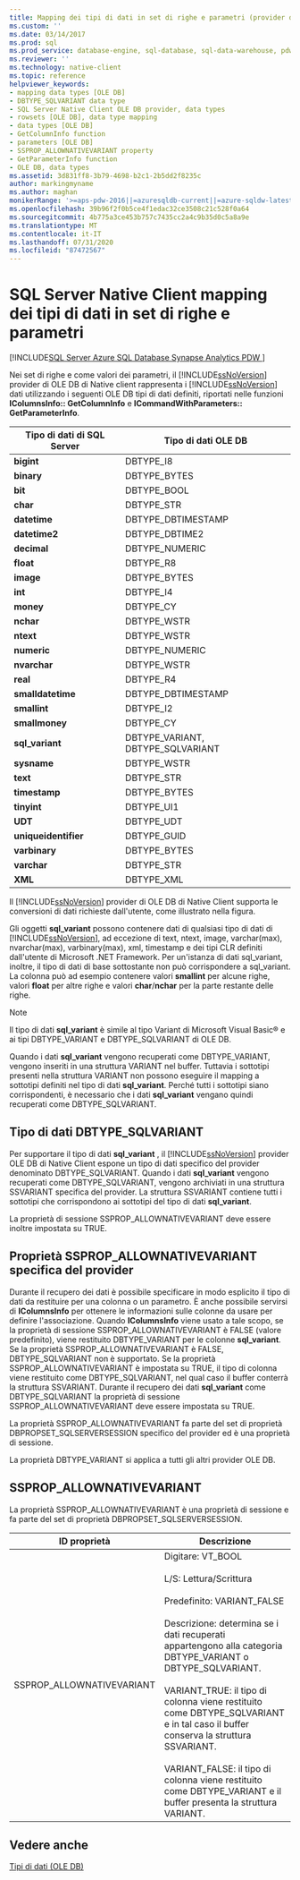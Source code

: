 ```yaml
---
title: Mapping dei tipi di dati in set di righe e parametri (provider di OLE DB di Native Client) | Microsoft Docs
ms.custom: ''
ms.date: 03/14/2017
ms.prod: sql
ms.prod_service: database-engine, sql-database, sql-data-warehouse, pdw
ms.reviewer: ''
ms.technology: native-client
ms.topic: reference
helpviewer_keywords:
- mapping data types [OLE DB]
- DBTYPE_SQLVARIANT data type
- SQL Server Native Client OLE DB provider, data types
- rowsets [OLE DB], data type mapping
- data types [OLE DB]
- GetColumnInfo function
- parameters [OLE DB]
- SSPROP_ALLOWNATIVEVARIANT property
- GetParameterInfo function
- OLE DB, data types
ms.assetid: 3d831ff8-3b79-4698-b2c1-2b5dd2f8235c
author: markingmyname
ms.author: maghan
monikerRange: '>=aps-pdw-2016||=azuresqldb-current||=azure-sqldw-latest||>=sql-server-2016||=sqlallproducts-allversions||>=sql-server-linux-2017||=azuresqldb-mi-current'
ms.openlocfilehash: 39b96f2f0b5ce4f1edac32ce3508c21c528f0a64
ms.sourcegitcommit: 4b775a3ce453b757c7435cc2a4c9b35d0c5a8a9e
ms.translationtype: MT
ms.contentlocale: it-IT
ms.lasthandoff: 07/31/2020
ms.locfileid: "87472567"
---
```

# <a name="sql-server-native-client-data-type-mapping-in-rowsets-and-parameters"></a>SQL Server Native Client mapping dei tipi di dati in set di righe e parametri
[!INCLUDE[SQL Server Azure SQL Database Synapse Analytics PDW ](../../includes/applies-to-version/sql-asdb-asdbmi-asa-pdw.md)]

  Nei set di righe e come valori dei parametri, il [!INCLUDE[ssNoVersion](../../includes/ssnoversion-md.md)] provider di OLE DB di Native client rappresenta i [!INCLUDE[ssNoVersion](../../includes/ssnoversion-md.md)] dati utilizzando i seguenti OLE DB tipi di dati definiti, riportati nelle funzioni **IColumnsInfo:: GetColumnInfo** e **ICommandWithParameters:: GetParameterInfo**.  
  
|Tipo di dati di SQL Server|Tipo di dati OLE DB|  
|--------------------------|----------------------|  
|**bigint**|DBTYPE_I8|  
|**binary**|DBTYPE_BYTES|  
|**bit**|DBTYPE_BOOL|  
|**char**|DBTYPE_STR|  
|**datetime**|DBTYPE_DBTIMESTAMP|  
|**datetime2**|DBTYPE_DBTIME2|  
|**decimal**|DBTYPE_NUMERIC|  
|**float**|DBTYPE_R8|  
|**image**|DBTYPE_BYTES|  
|**int**|DBTYPE_I4|  
|**money**|DBTYPE_CY|  
|**nchar**|DBTYPE_WSTR|  
|**ntext**|DBTYPE_WSTR|  
|**numeric**|DBTYPE_NUMERIC|  
|**nvarchar**|DBTYPE_WSTR|  
|**real**|DBTYPE_R4|  
|**smalldatetime**|DBTYPE_DBTIMESTAMP|  
|**smallint**|DBTYPE_I2|  
|**smallmoney**|DBTYPE_CY|  
|**sql_variant**|DBTYPE_VARIANT, DBTYPE_SQLVARIANT|  
|**sysname**|DBTYPE_WSTR|  
|**text**|DBTYPE_STR|  
|**timestamp**|DBTYPE_BYTES|  
|**tinyint**|DBTYPE_UI1|  
|**UDT**|DBTYPE_UDT|  
|**uniqueidentifier**|DBTYPE_GUID|  
|**varbinary**|DBTYPE_BYTES|  
|**varchar**|DBTYPE_STR|  
|**XML**|DBTYPE_XML|  
  
 Il [!INCLUDE[ssNoVersion](../../includes/ssnoversion-md.md)] provider di OLE DB di Native Client supporta le conversioni di dati richieste dall'utente, come illustrato nella figura.  
  
 Gli oggetti **sql_variant** possono contenere dati di qualsiasi tipo di dati di [!INCLUDE[ssNoVersion](../../includes/ssnoversion-md.md)], ad eccezione di text, ntext, image, varchar(max), nvarchar(max), varbinary(max), xml, timestamp e dei tipi CLR definiti dall'utente di Microsoft .NET Framework. Per un'istanza di dati sql_variant, inoltre, il tipo di dati di base sottostante non può corrispondere a sql_variant. La colonna può ad esempio contenere valori **smallint** per alcune righe, valori **float** per altre righe e valori **char**/**nchar** per la parte restante delle righe.  
  
> [!NOTE]  
>  Il tipo di dati **sql_variant** è simile al tipo Variant di Microsoft Visual Basic® e ai tipi DBTYPE_VARIANT e DBTYPE_SQLVARIANT di OLE DB.  
  
 Quando i dati **sql_variant** vengono recuperati come DBTYPE_VARIANT, vengono inseriti in una struttura VARIANT nel buffer. Tuttavia i sottotipi presenti nella struttura VARIANT non possono eseguire il mapping a sottotipi definiti nel tipo di dati **sql_variant**. Perché tutti i sottotipi siano corrispondenti, è necessario che i dati **sql_variant** vengano quindi recuperati come DBTYPE_SQLVARIANT.  
  
## <a name="dbtype_sqlvariant-data-type"></a>Tipo di dati DBTYPE_SQLVARIANT  
 Per supportare il tipo di dati **sql_variant** , il [!INCLUDE[ssNoVersion](../../includes/ssnoversion-md.md)] provider OLE DB di Native Client espone un tipo di dati specifico del provider denominato DBTYPE_SQLVARIANT. Quando i dati **sql_variant** vengono recuperati come DBTYPE_SQLVARIANT, vengono archiviati in una struttura SSVARIANT specifica del provider. La struttura SSVARIANT contiene tutti i sottotipi che corrispondono ai sottotipi del tipo di dati **sql_variant**.  
  
 La proprietà di sessione SSPROP_ALLOWNATIVEVARIANT deve essere inoltre impostata su TRUE.  
  
## <a name="provider-specific-property-ssprop_allownativevariant"></a>Proprietà SSPROP_ALLOWNATIVEVARIANT specifica del provider  
 Durante il recupero dei dati è possibile specificare in modo esplicito il tipo di dati da restituire per una colonna o un parametro. È anche possibile servirsi di **IColumnsInfo** per ottenere le informazioni sulle colonne da usare per definire l'associazione. Quando **IColumnsInfo** viene usato a tale scopo, se la proprietà di sessione SSPROP_ALLOWNATIVEVARIANT è FALSE (valore predefinito), viene restituito DBTYPE_VARIANT per le colonne **sql_variant**. Se la proprietà SSPROP_ALLOWNATIVEVARIANT è FALSE, DBTYPE_SQLVARIANT non è supportato. Se la proprietà SSPROP_ALLOWNATIVEVARIANT è impostata su TRUE, il tipo di colonna viene restituito come DBTYPE_SQLVARIANT, nel qual caso il buffer conterrà la struttura SSVARIANT. Durante il recupero dei dati **sql_variant** come DBTYPE_SQLVARIANT la proprietà di sessione SSPROP_ALLOWNATIVEVARIANT deve essere impostata su TRUE.  
  
 La proprietà SSPROP_ALLOWNATIVEVARIANT fa parte del set di proprietà DBPROPSET_SQLSERVERSESSION specifico del provider ed è una proprietà di sessione.  
  
 La proprietà DBTYPE_VARIANT si applica a tutti gli altri provider OLE DB.  
  
## <a name="ssprop_allownativevariant"></a>SSPROP_ALLOWNATIVEVARIANT  
 La proprietà SSPROP_ALLOWNATIVEVARIANT è una proprietà di sessione e fa parte del set di proprietà DBPROPSET_SQLSERVERSESSION.  
  
|ID proprietà|Descrizione|  
|-|-|  
|SSPROP_ALLOWNATIVEVARIANT|Digitare: VT_BOOL<br /><br /> L/S: Lettura/Scrittura<br /><br /> Predefinito: VARIANT_FALSE<br /><br /> Descrizione: determina se i dati recuperati appartengono alla categoria DBTYPE_VARIANT o DBTYPE_SQLVARIANT.<br /><br /> VARIANT_TRUE: il tipo di colonna viene restituito come DBTYPE_SQLVARIANT e in tal caso il buffer conserva la struttura SSVARIANT.<br /><br /> VARIANT_FALSE: il tipo di colonna viene restituito come DBTYPE_VARIANT e il buffer presenta la struttura VARIANT.|  
  
## <a name="see-also"></a>Vedere anche  
 [Tipi di dati &#40;OLE DB&#41;](../../relational-databases/native-client-ole-db-data-types/data-types-ole-db.md)  
  
  
